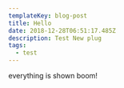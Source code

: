 ```yaml
---
templateKey: blog-post
title: Hello
date: 2018-12-28T06:51:17.485Z
description: Test New plug
tags:
  - test
---
```

everything is shown boom!
